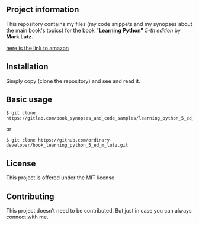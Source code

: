 Project information
-------------------

This repository contains my files (my code snippets and my synopses about the main book's topics) 
for the book **"Learning Python"** *5-th edition* by **Mark Lutz**.
 
[here is the link to amazon](http://www.amazon.com/Learning-Python-Edition-Mark-Lutz/dp/1449355730/ref=pd_sim_14_1?ie=UTF8&refRID=12BMSV7RJTT2MTRS6E5A) 


Installation 
------------

Simply copy (clone the repository) and see and read it.

 
Basic usage
-----------
 
```
$ git clone https://gitlab.com/book_synopses_and_code_samples/learning_python_5_ed_m_lutz.git
```

or

```
$ git clone https://github.com/ordinary-developer/book_learning_python_5_ed_m_lutz.git
```


License
-------

This project is offered under the MIT license


Contributing
------------
 
This project doesn't need to be contributed.
But just in case you can always connect with me.
